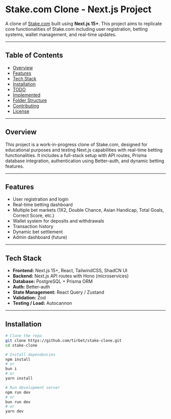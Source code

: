 # Stake.com Clone - Next.js Project

A clone of [Stake.com](https://stake.com) built using **Next.js 15+**. This project aims to replicate core functionalities of Stake.com including user registration, betting systems, wallet management, and real-time updates.

---

## Table of Contents

- [Overview](#overview)
- [Features](#features)
- [Tech Stack](#tech-stack)
- [Installation](#installation)
- [TODO](#todo)
- [Implemented](#implemented)
- [Folder Structure](#folder-structure)
- [Contributing](#contributing)
- [License](#license)

---

## Overview

This project is a work-in-progress clone of Stake.com, designed for educational purposes and testing Next.js capabilities with real-time betting functionalities. It includes a full-stack setup with API routes, Prisma database integration, authentication using Better-auth, and dynamic betting features.

---

## Features

- User registration and login
- Real-time betting dashboard
- Multiple bet markets (1X2, Double Chance, Asian Handicap, Total Goals, Correct Score, etc.)
- Wallet system for deposits and withdrawals
- Transaction history
- Dynamic bet settlement
- Admin dashboard (future)

---

## Tech Stack

- **Frontend:** Next.js 15+, React, TailwindCSS, ShadCN UI
- **Backend:** Next.js API routes with Hono (microservices)
- **Database:** PostgreSQL + Prisma ORM
- **Auth:** Better-auth
- **State Management:** React Query / Zustand
- **Validation:** Zod
- **Testing / Load:** Autocannon

---

## Installation

```bash
# Clone the repo
git clone https://github.com/tirbet/stake-clone.git
cd stake-clone

# Install dependencies
npm install
# or
bun i
# or
yarn install

# Run development server
npm run dev
# or
bun run dev
# or
yarn dev
